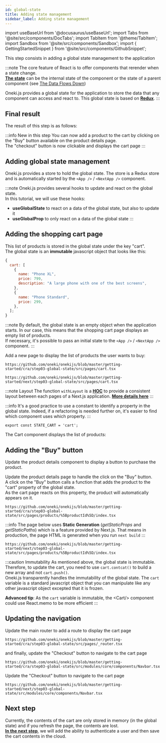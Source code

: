 ```yaml
---
id: global-state
title: Adding state management
sidebar_label: Adding state management
---
```


import useBaseUrl from '@docusaurus/useBaseUrl';
import Tabs from '@site/src/components/DocTabs';
import TabItem from '@theme/TabItem';
import Sandbox from '@site/src/components/Sandbox';
import { GettingStartedSnippet } from '@site/src/components/GithubSnippet';

This step consists in adding a global state management to the application<br/>

:::note
The core feature of React is to offer components that rerender when a state change.<br/>**[The state](https://reactjs.org/docs/state-and-lifecycle.html)** can be the internal state of the component or the state of a parent component (see [The Data Flows Down](https://reactjs.org/docs/state-and-lifecycle.html#the-data-flows-down))

Oneki.js provides a global state for the application to store the data that any component can access and react to. This global state is based on **[Redux](https://redux.js.org/)**.
:::

## Final result

The result of this step is as follows:

:::info New in this step
You can now add a product to the cart by clicking on the "Buy" button available on the product details page.<br/>
The "checkout" button is now clickable and displays the cart page
:::

<Tabs>
  <TabItem value="cra">
    <Sandbox
    name="step03-global-state"
    type="getting-started/cra"
    view="preview"
    height="600"
    modules={['/src/index.tsx','/src/pages/products/index.tsx']}
    />
  </TabItem>
  <TabItem value="next">
    <Sandbox
      name="step03-global-state"
      type="getting-started/next"
      view="preview"
      height="600"
      modules={['/src/pages/index.tsx','/src/pages/_app.tsx']}
      />
  </TabItem>

</Tabs>



## Adding global state management

Oneki.js provides a store to hold the global state. The store is a Redux store and is automatically started by the `<App />` / `<NextApp />` component.

:::note
Oneki.js provides several hooks to update and react on the global state.<br/>
In this tutorial, we will use these hooks:

- **useGlobalState** to react on a data of the global state, but also to update it
- **useGlobalProp** to only react on a data of the global state
:::

## Adding the shopping cart page
This list of products is stored in the global state under the key "cart".<br/>
The global state is an **immutable** javascript object that looks like this:

```javascript
{
  cart: [
    {
      name: "Phone XL",
      price: 799,
      description: "A large phone with one of the best screens",
    },
    {
      name: "Phone Standard",
      price: 299,
    },
  ];
}
```
<p/>

:::note
By default, the global state is an empty object when the application starts. In our case, this means that the shopping cart page displays an empty list of products.<br/>
If necessary, it's possible to pass an initial state to the `<App />` / `<NextApp />` component.
:::

Add a new page to display the list of products the user wants to buy:

<Tabs>
  <TabItem value="cra">

```tsx reference
https://github.com/oneki/onekijs/blob/master/getting-started/cra/step03-global-state/src/pages/cart.tsx
```  
  </TabItem>
  <TabItem value="next">

```tsx reference
https://github.com/oneki/onekijs/blob/master/getting-started/next/step03-global-state/src/pages/cart.tsx
```  

:::note Layout
The function `withLayout` is a **[HOC](https://reactjs.org/docs/higher-order-components.html)** to provide a consistent layout between each pages of a Next.js application. **[More details here](../framework/layout/layout)**
:::

  </TabItem>
</Tabs>


:::info
It's a good practice to use a constant to identify a property in the global state. Indeed, if a refactoring is needed further on, it's easier to find which component uses which property.
:::

```tsx {3,6} title="src/modules/core/libs/constants.ts"
export const STATE_CART = 'cart';
```
<p/>
The Cart component displays the list of products:

<GettingStartedSnippet path="/step03-global-state/src/modules/core/components/Cart.tsx" />

## Adding the "Buy" button

Update the product details component to display a button to purchase the product.

<GettingStartedSnippet path="/step03-global-state/src/modules/products/components/ProductDetails.tsx" />

Update the product details page to handle the click on the "Buy" button.<br/>
A click on the "Buy" button calls a function that adds the product to the "cart" property of the global state.<br/>As the cart page reacts on this property, the product will automatically appears on it.

<Tabs>
  <TabItem value="cra">

```tsx reference
https://github.com/oneki/onekijs/blob/master/getting-started/cra/step03-global-state/src/pages/products/%5BproductId%5D/index.tsx
```  
  </TabItem>
  <TabItem value="next">

:::info
The page below uses **Static Generation** (*getStaticProps* and *getStaticPaths*) which is a feature provided by Next.js. That means in production, the page HTML is generated when you run <code>next build</code>
:::

```tsx reference
https://github.com/oneki/onekijs/blob/master/getting-started/next/step03-global-state/src/pages/products/%5BproductId%5D/index.tsx
```
  </TabItem>
</Tabs>

:::caution Immutability
As mentioned above, the global state is immutable. Therefore, to update the cart, you need to use `cart.contcat()` to build a new array and not `cart.push()`.<br/>
Oneki.js transparently handles the immutability of the global state. The `cart` variable is a standard javascript object that you can manipulate like any other javascript object excepted that it is frozen.

**Advanced tip**: As the `cart` variable is immutable, the &lt;Cart/&gt; component could use React.memo to be more efficient
:::

## Updating the navigation
<Tabs>
  <TabItem value="cra">
Update the main router to add a route to display the cart page

```tsx reference
https://github.com/oneki/onekijs/blob/master/getting-started/cra/step03-global-state/src/pages/_router.tsx
``` 

and finally, update the "Checkout" button to navigate to the cart page

```tsx reference
https://github.com/oneki/onekijs/blob/master/getting-started/cra/step03-global-state/src/modules/core/components/Navbar.tsx
```

  </TabItem>
  <TabItem value="next">
Update the "Checkout" button to navigate to the cart page

```tsx reference
https://github.com/oneki/onekijs/blob/master/getting-started/next/step03-global-state/src/modules/core/components/Navbar.tsx
```
  </TabItem>
</Tabs>

## Next step
Currently, the contents of the cart are only stored in memory (in the global state) and if you refresh the page, the contents are lost.<br/>
**[In the next step](authentication)**, we will add the ability to authenticate a user and then save the cart contents in the cloud.